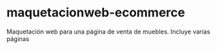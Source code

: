 # maquetacionweb-ecommerce
Maquetación web para una página de venta de muebles. Incluye varias páginas
